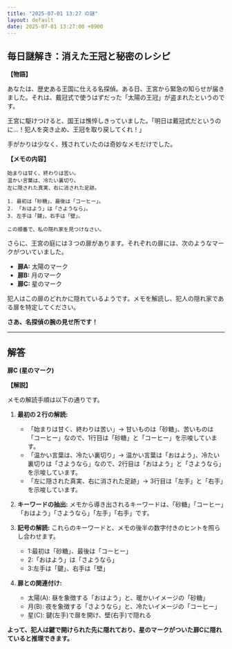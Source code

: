 ```yaml
---
title: "2025-07-01 13:27 の謎"
layout: default
date: 2025-07-01 13:27:00 +0900
---
```

## 毎日謎解き：消えた王冠と秘密のレシピ

**【物語】**

あなたは、歴史ある王国に仕える名探偵。ある日、王宮から緊急の知らせが届きました。それは、戴冠式で使うはずだった「太陽の王冠」が盗まれたというのです。

王宮に駆けつけると、国王は憔悴しきっていました。「明日は戴冠式だというのに…！犯人を突き止め、王冠を取り戻してくれ！」

手がかりは少なく、残されていたのは奇妙なメモだけでした。

**【メモの内容】**

```
始まりは甘く、終わりは苦い。
温かい言葉は、冷たい裏切り。
左に隠された真実、右に消された足跡。

1. 最初は「砂糖」、最後は「コーヒー」。
2. 「おはよう」は「さようなら」。
3. 左手は「鍵」、右手は「壁」。

この順番で、私の隠れ家を見つけなさい。
```

さらに、王宮の庭には３つの扉があります。それぞれの扉には、次のようなマークがついていました。

*   **扉A:** 太陽のマーク
*   **扉B:** 月のマーク
*   **扉C:** 星のマーク

犯人はこの扉のどれかに隠れているようです。メモを解読し、犯人の隠れ家である扉を特定してください。

**さあ、名探偵の腕の見せ所です！**

---

## 解答

**扉C (星のマーク)**

**【解説】**

メモの解読手順は以下の通りです。

1.  **最初の２行の解読:**
    *   「始まりは甘く、終わりは苦い」→ 甘いものは「砂糖」、苦いものは「コーヒー」なので、1行目は「砂糖」と「コーヒー」を示唆しています。
    *   「温かい言葉は、冷たい裏切り」→ 温かい言葉は「おはよう」、冷たい裏切りは「さようなら」なので、2行目は「おはよう」と「さようなら」を示唆しています。
    *   「左に隠された真実、右に消された足跡」→ 3行目は「左手」と「右手」を示唆しています。

2.  **キーワードの抽出:**
    メモから導き出されるキーワードは、「砂糖」「コーヒー」「おはよう」「さようなら」「左手」「右手」です。

3.  **記号の解読:**
    これらのキーワードと、メモの後半の数字付きのヒントを照らし合わせます。
    *   1:最初は「砂糖」、最後は「コーヒー」
    *   2:「おはよう」は「さようなら」
    *   3:左手は「鍵」、右手は「壁」

4.  **扉との関連付け:**
    *   太陽(A): 昼を象徴する「おはよう」と、暖かいイメージの「砂糖」
    *   月(B): 夜を象徴する「さようなら」と、冷たいイメージの「コーヒー」
    *   星(C): 鍵(左手)で扉を開け、壁(右手)で隠れる

**よって、犯人は鍵で開けられた先に隠れており、星のマークがついた扉Cに隠れていると推理できます。**
